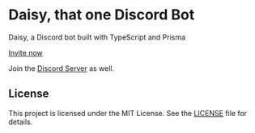 # Daisy, that one Discord Bot

Daisy, a Discord bot built with TypeScript and Prisma

[Invite now](https://discord.com/oauth2/authorize?client_id=1343784530921787462)

Join the [Discord Server](https://discord.gg/GYusH2ZTyJ) as well.

## License

This project is licensed under the MIT License. See the [LICENSE](LICENSE) file for details.
